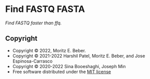 # Find FASTQ FASTA

_Find FASTQ faster than ffq._

## Copyright

* Copyright © 2022, Moritz E. Beber.
* Copyright © 2021-2022 Harshil Patel, Moritz E. Beber, and Jose Espinosa-Carrasco
* Copyright © 2020-2022 Sina Booeshaghi, Joseph Min
* Free software distributed under the [MIT license]()
